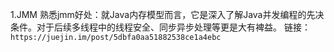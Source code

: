 1.JMM
熟悉jmm好处：就Java内存模型而言，它是深入了解Java并发编程的先决条件。对于后续多线程中的线程安全、同步异步处理等更是大有裨益。
链接：`https://juejin.im/post/5dbfa0aa51882538ce1a4ebc`

